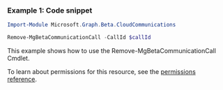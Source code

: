 ### Example 1: Code snippet

```powershellImport-Module Microsoft.Graph.Beta.CloudCommunications

Remove-MgBetaCommunicationCall -CallId $callId
```
This example shows how to use the Remove-MgBetaCommunicationCall Cmdlet.
To learn about permissions for this resource, see the [permissions reference](/graph/permissions-reference).

